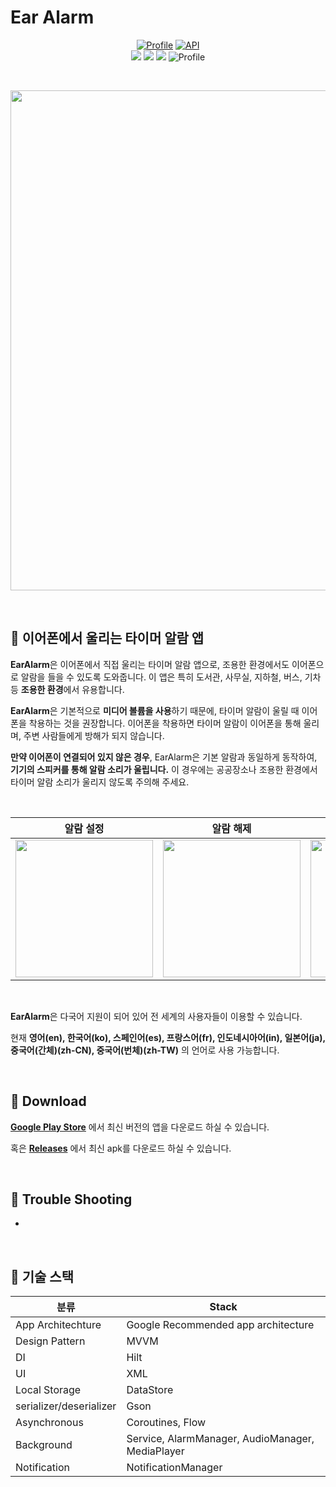 # Ear Alarm

<p align="center">
  <a href="https://github.com/p-chanmin"><img alt="Profile" src="https://img.shields.io/badge/GitHub-p--chanmin-informational?logo=github"/></a>
  <a href="https://android-arsenal.com/api?level=26"><img alt="API" src="https://img.shields.io/badge/API-26%2B-brightgreen.svg?style=flat"/></a><br> 
    <a><img src="https://img.shields.io/badge/Android%20Studio-Hedgehog | 2023.1.1-%233DDC84?logo=Android%20Studio"/></a>
    <a><img src="https://img.shields.io/github/languages/top/p-chanmin/EarAlarmApp"/></a>
  <a><img src="https://img.shields.io/github/last-commit/p-chanmin/EarAlarmApp"/></a>
  <a><img alt="Profile" src="https://img.shields.io/github/v/tag/p-chanmin/EarAlarmApp"/></a> 
</p>

<br>

<p align="center"><img src="https://user-images.githubusercontent.com/87304360/175567236-57d0aec2-8bec-424f-9fc9-2a30d3ee72e1.png" width="800"/>
</p>

<br>


## 🔔 이어폰에서 울리는 타이머 알람 앱

**EarAlarm**은 이어폰에서 직접 울리는 타이머 알람 앱으로, 조용한 환경에서도 이어폰으로 알람을 들을 수 있도록 도와줍니다. 이 앱은 특히 도서관, 사무실, 지하철, 버스, 기차 등 **조용한 환경**에서 유용합니다.

**EarAlarm**은 기본적으로 **미디어 볼륨을 사용**하기 때문에, 타이머 알람이 울릴 때 이어폰을 착용하는 것을 권장합니다. 이어폰을 착용하면 타이머 알람이 이어폰을 통해 울리며, 주변 사람들에게 방해가 되지 않습니다.

**만약 이어폰이 연결되어 있지 않은 경우**, EarAlarm은 기본 알람과 동일하게 동작하여, **기기의 스피커를 통해 알람 소리가 울립니다.** 이 경우에는 공공장소나 조용한 환경에서 타이머 알람 소리가 울리지 않도록 주의해 주세요.

<br>

|                          알람 설정                           |                          알람 해제                           |                          background                          |                             설정                             |
| :----------------------------------------------------------: | :----------------------------------------------------------: | :----------------------------------------------------------: | :----------------------------------------------------------: |
| <img src="https://github.com/p-chanmin/EarAlarmApp/assets/87304360/df4ecbc6-e60d-44e7-b76f-3bc71537d2a3" width="220"> | <img src="https://github.com/p-chanmin/EarAlarmApp/assets/87304360/701e4e5d-c8d6-424b-8ba0-3696bf0a2494" width="220"> | <img src="https://github.com/p-chanmin/EarAlarmApp/assets/87304360/71b73765-6b2b-42ef-9590-3d9fc48ee9bf" width="220"> | <img src="https://github.com/p-chanmin/EarAlarmApp/assets/87304360/de4d0c3e-a2d2-417e-b9bc-0066261694b3" width="220"> |

<br>

**EarAlarm**은 다국어 지원이 되어 있어 전 세계의 사용자들이 이용할 수 있습니다.

현재 **영어(en), 한국어(ko), 스페인어(es), 프랑스어(fr), 인도네시아어(in), 일본어(ja), 중국어(간체)(zh-CN), 중국어(번체)(zh-TW)** 의 언어로 사용 가능합니다. 

<br>

## 📲 Download

[**Google Play Store**](https://play.google.com/store/apps/details?id=kr.ac.tukorea.android.earalarm) 에서 최신 버전의 앱을 다운로드 하실 수 있습니다.

혹은 **[Releases](https://github.com/p-chanmin/EarAlarmApp/releases/latest)** 에서 최신 apk를 다운로드 하실 수 있습니다.

<br>



## 📢 Trouble Shooting

- 

<br>

## 📄 기술 스택

| 분류                    | Stack                                            |
| ----------------------- | ------------------------------------------------ |
| App Architechture       | Google Recommended app architecture              |
| Design Pattern          | MVVM                                             |
| DI                      | Hilt                                             |
| UI                      | XML                                              |
| Local Storage           | DataStore                                        |
| serializer/deserializer | Gson                                             |
| Asynchronous            | Coroutines, Flow                                 |
| Background              | Service, AlarmManager, AudioManager, MediaPlayer |
| Notification            | NotificationManager                              |


